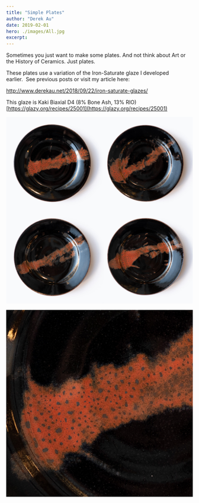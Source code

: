 ```yaml
---
title: "Simple Plates"
author: "Derek Au"
date: 2019-02-01
hero: ./images/All.jpg
excerpt: 
---
```


Sometimes you just want to make some plates. And not think about Art or the History of Ceramics. Just plates.

These plates use a variation of the Iron-Saturate glaze I developed earlier.  See previous posts or visit my article here:

http://www.derekau.net/2018/09/22/iron-saturate-glazes/

This glaze is Kaki Biaxial D4 (8% Bone Ash, 13% RIO)  
[https://glazy.org/recipes/25001](https://glazy.org/recipes/25001)

![](./images/All.jpg)

![](./images/SON09397-2.jpg)
